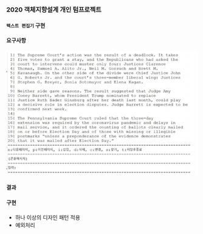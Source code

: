 ### 2020 객체지향설계 개인 텀프로젝트

#### `텍스트 편집기` 구현

#### 요구사항
![요구사항1](./객설.png)

#### 결과

#### 구현
- 하나 이상의 디자인 패턴 적용
- 예외처리
